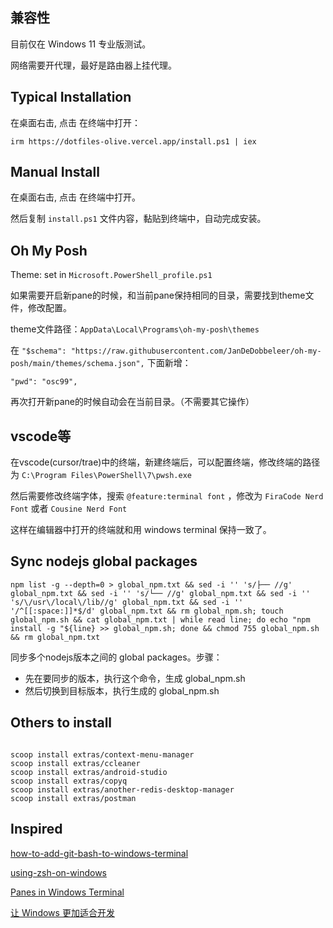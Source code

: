 ## 兼容性
目前仅在 Windows 11 专业版测试。

网络需要开代理，最好是路由器上挂代理。

## Typical Installation

在桌面右击, 点击 在终端中打开：

```
irm https://dotfiles-olive.vercel.app/install.ps1 | iex
```

## Manual Install

在桌面右击, 点击 在终端中打开。

然后复制 `install.ps1` 文件内容，黏贴到终端中，自动完成安装。

## Oh My Posh

Theme: set in `Microsoft.PowerShell_profile.ps1`

如果需要开启新pane的时候，和当前pane保持相同的目录，需要找到theme文件，修改配置。

theme文件路径：`AppData\Local\Programs\oh-my-posh\themes`

在 `"$schema": "https://raw.githubusercontent.com/JanDeDobbeleer/oh-my-posh/main/themes/schema.json",` 下面新增：

`"pwd": "osc99",`

再次打开新pane的时候自动会在当前目录。（不需要其它操作）

## vscode等
在vscode(cursor/trae)中的终端，新建终端后，可以配置终端，修改终端的路径为 `C:\Program Files\PowerShell\7\pwsh.exe`

然后需要修改终端字体，搜索 `@feature:terminal font` ，修改为 `FiraCode Nerd Font` 或者 `Cousine Nerd Font`

这样在编辑器中打开的终端就和用 windows terminal 保持一致了。

## Sync nodejs global packages

```
npm list -g --depth=0 > global_npm.txt && sed -i '' 's/├── //g' global_npm.txt && sed -i '' 's/└── //g' global_npm.txt && sed -i '' 's/\/usr\/local\/lib//g' global_npm.txt && sed -i '' '/^[[:space:]]*$/d' global_npm.txt && rm global_npm.sh; touch global_npm.sh && cat global_npm.txt | while read line; do echo "npm install -g "${line} >> global_npm.sh; done && chmod 755 global_npm.sh && rm global_npm.txt
```

同步多个nodejs版本之间的 global packages。步骤：

- 先在要同步的版本，执行这个命令，生成 global_npm.sh
- 然后切换到目标版本，执行生成的 global_npm.sh

## Others to install

```shell

scoop install extras/context-menu-manager
scoop install extras/ccleaner
scoop install extras/android-studio
scoop install extras/copyq
scoop install extras/another-redis-desktop-manager
scoop install extras/postman

```



## Inspired

[how-to-add-git-bash-to-windows-terminal](https://walterteng.com/how-to-add-git-bash-to-windows-terminal)

[using-zsh-on-windows](https://walterteng.com/using-zsh-on-windows)

[Panes in Windows Terminal](https://learn.microsoft.com/en-us/windows/terminal/panes)

[让 Windows 更加适合开发](https://blog.oldshensheep.com/note/lindows/)
